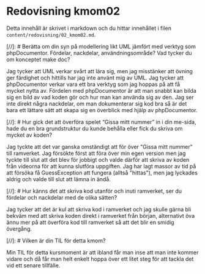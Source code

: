 ---
---
Redovisning kmom02
=========================

Detta innehåll är skrivet i markdown och du hittar innehållet i filen `content/redovisning/02_kmom02.md`.

[//]: # Berätta om din syn på modellering likt UML jämfört med verktyg som phpDocumentor. Fördelar, nackdelar, användningsområde? Vad tycker du om konceptet make doc?

Jag tycker att UML verkar svårt att lära sig, men jag misstänker att övning ger
färdighet och hittills har jag inte använt mig av UML. Jag tycker att
phpDocumentor verkar vara ett bra verktyg som jag hoppas på att få mycket
nytta av. Fördelen med phpDocumentor är att man snabbt kan bilda sig en bild
av vad koden gör och hur man kan använda sig av den. Jag ser inte direkt några
nackdelar, om man dokumenterar sig kod bra så är det bara ett lättare sätt att
skapa sig en överblick med hjälp av phpDocumentor.

[//]: # Hur gick det att överföra spelet “Gissa mitt nummer” in i din me-sida, hade du en bra grundstruktur du kunde behålla eller fick du skriva om mycket av koden?

Jag tyckte att det var ganska omständigt att för över "Gissa mitt nummer" till
ramverket. Jag försökte först att föra över min egen version men jag tyckte till
slut att det blev för jobbigt och valde därför att skriva av koden från videorna
för att kunna slutföra uppgiften. Jag har lagt massor av tid på att försöka få
GuessException att fungera (alltså "hittas"), men jag lyckades aldrig och valde
till slut att lämna in ändå.

[//]: # Hur känns det att skriva kod utanför och inuti ramverket, ser du fördelar och nackdelar med de olika sätten?

Jag tycker att det är kul att skriva kod i ramverket och jag skulle gärna bli
bekväm med att skriva koden direkt i ramverket från början, alternativt öva ännu
mer på att överföra kod till ramverket så att det blir en smidig övergång.

[//]: # Vilken är din TIL för detta kmom?

Min TIL för detta kursmoment är att ibland får man inse att man inte kommer
vidare och då får man helt enkelt hoppa över ett litet steg för att tackla det
vid ett senare tillfälle.
